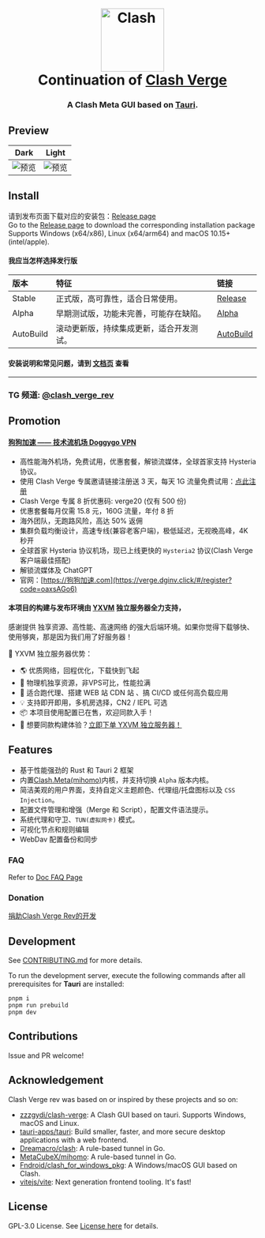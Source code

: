 <h1 align="center">
  <img src="./src-tauri/icons/icon.png" alt="Clash" width="128" />
  <br>
  Continuation of <a href="https://github.com/zzzgydi/clash-verge">Clash Verge</a>
  <br>
</h1>

<h3 align="center">
A Clash Meta GUI based on <a href="https://github.com/tauri-apps/tauri">Tauri</a>.
</h3>

## Preview

| Dark                           | Light                           |
|--------------------------------|---------------------------------|
| ![预览](./docs/preview_dark.png) | ![预览](./docs/preview_light.png) |

## Install

请到发布页面下载对应的安装包：[Release page](https://github.com/clash-verge-rev/clash-verge-rev/releases)<br>
Go to the [Release page](https://github.com/clash-verge-rev/clash-verge-rev/releases) to download the corresponding
installation package<br>
Supports Windows (x64/x86), Linux (x64/arm64) and macOS 10.15+ (intel/apple).

#### 我应当怎样选择发行版

| 版本        | 特征                   | 链接                                                                                     |
|:----------|:---------------------|:---------------------------------------------------------------------------------------|
| Stable    | 正式版，高可靠性，适合日常使用。     | [Release](https://github.com/clash-verge-rev/clash-verge-rev/releases)                 |
| Alpha     | 早期测试版，功能未完善，可能存在缺陷。  | [Alpha](https://github.com/clash-verge-rev/clash-verge-rev/releases/tag/alpha)         |
| AutoBuild | 滚动更新版，持续集成更新，适合开发测试。 | [AutoBuild](https://github.com/clash-verge-rev/clash-verge-rev/releases/tag/autobuild) |

#### 安装说明和常见问题，请到 [文档页](https://clash-verge-rev.github.io/) 查看

---

### TG 频道: [@clash_verge_rev](https://t.me/clash_verge_re)

## Promotion

#### [狗狗加速 —— 技术流机场 Doggygo VPN](https://verge.dginv.click/#/register?code=oaxsAGo6)

- 高性能海外机场，免费试用，优惠套餐，解锁流媒体，全球首家支持 Hysteria 协议。
- 使用 Clash Verge 专属邀请链接注册送 3 天，每天 1G
  流量免费试用：[点此注册](https://verge.dginv.click/#/register?code=oaxsAGo6)
- Clash Verge 专属 8 折优惠码: verge20 (仅有 500 份)
- 优惠套餐每月仅需 15.8 元，160G 流量，年付 8 折
- 海外团队，无跑路风险，高达 50% 返佣
- 集群负载均衡设计，高速专线(兼容老客户端)，极低延迟，无视晚高峰，4K 秒开
- 全球首家 Hysteria 协议机场，现已上线更快的 `Hysteria2` 协议(Clash Verge 客户端最佳搭配)
- 解锁流媒体及 ChatGPT
- 官网：[https://狗狗加速.com](https://verge.dginv.click/#/register?code=oaxsAGo6)

#### 本项目的构建与发布环境由 [YXVM](https://yxvm.com/aff.php?aff=827) 独立服务器全力支持，

感谢提供 独享资源、高性能、高速网络 的强大后端环境。如果你觉得下载够快、使用够爽，那是因为我们用了好服务器！

🧩 YXVM 独立服务器优势：

- 🌎 优质网络，回程优化，下载快到飞起
- 🔧 物理机独享资源，非VPS可比，性能拉满
- 🧠 适合跑代理、搭建 WEB 站 CDN 站 、搞 CI/CD 或任何高负载应用
- 💡 支持即开即用，多机房选择，CN2 / IEPL 可选
- 📦 本项目使用配置已在售，欢迎同款入手！
- 🎯 想要同款构建体验？[立即下单 YXVM 独立服务器！](https://yxvm.com/aff.php?aff=827)

## Features

- 基于性能强劲的 Rust 和 Tauri 2 框架
- 内置[Clash.Meta(mihomo)](https://github.com/MetaCubeX/mihomo)内核，并支持切换 `Alpha` 版本内核。
- 简洁美观的用户界面，支持自定义主题颜色、代理组/托盘图标以及 `CSS Injection`。
- 配置文件管理和增强（Merge 和 Script），配置文件语法提示。
- 系统代理和守卫、`TUN(虚拟网卡)` 模式。
- 可视化节点和规则编辑
- WebDav 配置备份和同步

### FAQ

Refer to [Doc FAQ Page](https://clash-verge-rev.github.io/faq/windows.html)

### Donation

[捐助Clash Verge Rev的开发](https://github.com/sponsors/clash-verge-rev)

## Development

See [CONTRIBUTING.md](./CONTRIBUTING.md) for more details.

To run the development server, execute the following commands after all prerequisites for **Tauri** are installed:

```shell
pnpm i
pnpm run prebuild
pnpm dev
```

## Contributions

Issue and PR welcome!

## Acknowledgement

Clash Verge rev was based on or inspired by these projects and so on:

- [zzzgydi/clash-verge](https://github.com/zzzgydi/clash-verge): A Clash GUI based on tauri. Supports Windows, macOS and
  Linux.
- [tauri-apps/tauri](https://github.com/tauri-apps/tauri): Build smaller, faster, and more secure desktop applications
  with a web frontend.
- [Dreamacro/clash](https://github.com/Dreamacro/clash): A rule-based tunnel in Go.
- [MetaCubeX/mihomo](https://github.com/MetaCubeX/mihomo): A rule-based tunnel in Go.
- [Fndroid/clash_for_windows_pkg](https://github.com/Fndroid/clash_for_windows_pkg): A Windows/macOS GUI based on Clash.
- [vitejs/vite](https://github.com/vitejs/vite): Next generation frontend tooling. It's fast!

## License

GPL-3.0 License. See [License here](./LICENSE) for details.